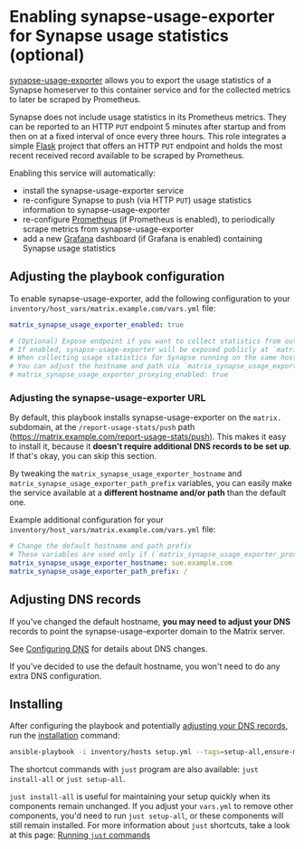 # Enabling synapse-usage-exporter for Synapse usage statistics (optional)

[synapse-usage-exporter](https://github.com/loelkes/synapse-usage-exporter) allows you to export the usage statistics of a Synapse homeserver to this container service and for the collected metrics to later be scraped by Prometheus.

Synapse does not include usage statistics in its Prometheus metrics. They can be reported to an HTTP `PUT` endpoint 5 minutes after startup and from then on at a fixed interval of once every three hours. This role integrates a simple [Flask](https://flask.palletsprojects.com) project that offers an HTTP `PUT` endpoint and holds the most recent received record available to be scraped by Prometheus.

Enabling this service will automatically:

- install the synapse-usage-exporter service
- re-configure Synapse to push (via HTTP `PUT`) usage statistics information to synapse-usage-exporter
- re-configure [Prometheus](./configuring-playbook-prometheus-grafana.md) (if Prometheus is enabled), to periodically scrape metrics from synapse-usage-exporter
- add a new [Grafana](./configuring-playbook-prometheus-grafana.md) dashboard (if Grafana is enabled) containing Synapse usage statistics

## Adjusting the playbook configuration

To enable synapse-usage-exporter, add the following configuration to your `inventory/host_vars/matrix.example.com/vars.yml` file:

```yaml
matrix_synapse_usage_exporter_enabled: true

# (Optional) Expose endpoint if you want to collect statistics from outside (from other homeservers).
# If enabled, synapse-usage-exporter will be exposed publicly at `matrix.example.com/report-usage-stats/push`.
# When collecting usage statistics for Synapse running on the same host, you don't need to enable this.
# You can adjust the hostname and path via `matrix_synapse_usage_exporter_hostname` and `matrix_synapse_usage_exporter_path_prefix`.
# matrix_synapse_usage_exporter_proxying_enabled: true
```

### Adjusting the synapse-usage-exporter URL

By default, this playbook installs synapse-usage-exporter on the `matrix.` subdomain, at the `/report-usage-stats/push` path (https://matrix.example.com/report-usage-stats/push). This makes it easy to install it, because it **doesn't require additional DNS records to be set up**. If that's okay, you can skip this section.

By tweaking the `matrix_synapse_usage_exporter_hostname` and `matrix_synapse_usage_exporter_path_prefix` variables, you can easily make the service available at a **different hostname and/or path** than the default one.

Example additional configuration for your `inventory/host_vars/matrix.example.com/vars.yml` file:

```yaml
# Change the default hostname and path prefix
# These variables are used only if (`matrix_synapse_usage_exporter_proxying_enabled: true`)
matrix_synapse_usage_exporter_hostname: sue.example.com
matrix_synapse_usage_exporter_path_prefix: /
```

## Adjusting DNS records

If you've changed the default hostname, **you may need to adjust your DNS** records to point the synapse-usage-exporter domain to the Matrix server.

See [Configuring DNS](configuring-dns.md) for details about DNS changes.

If you've decided to use the default hostname, you won't need to do any extra DNS configuration.

## Installing

After configuring the playbook and potentially [adjusting your DNS records](#adjusting-dns-records), run the [installation](installing.md) command:

<!-- NOTE: let this conservative command run (instead of install-all) to make it clear that failure of the command means something is clearly broken. -->
```sh
ansible-playbook -i inventory/hosts setup.yml --tags=setup-all,ensure-matrix-users-created,start
```

The shortcut commands with `just` program are also available: `just install-all` or `just setup-all`.

`just install-all` is useful for maintaining your setup quickly when its components remain unchanged. If you adjust your `vars.yml` to remove other components, you'd need to run `just setup-all`, or these components will still remain installed. For more information about `just` shortcuts, take a look at this page: [Running `just` commands](just.md)
